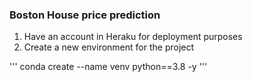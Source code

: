 ### Boston House price prediction

1. Have an account in Heraku for deployment purposes
2. Create a new environment for the project

'''
conda create --name venv python==3.8 -y
'''

